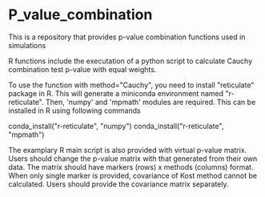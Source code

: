 # P_value_combination

This is a repository that provides p-value combination functions used in simulations 

R functions include the executation of a python script to calculate Cauchy combination test p-value with equal weights. 

To use the function with method="Cauchy", you need to install "reticulate" package in R. This will generate a miniconda environment named "r-reticulate". 
Then, 'numpy' and 'mpmath' modules are required. This can be installed in R using following commands 

conda_install("r-reticulate", "numpy")
conda_install("r-reticulate", "mpmath")

The examplary R main script is also provided with virtual p-value matrix. 
Users should change the p-value matrix with that generated from their own data. 
The matrix should have markers (rows) x methods (columns) format. 
When only single marker is provided, covariance of Kost method cannot be calculated. Users should provide the covariance matrix separately. 
